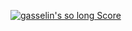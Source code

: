 [![gasselin's so long Score](https://badge42.herokuapp.com/api/project/gasselin/so_long)](https://github.com/JaeSeoKim/badge42)
